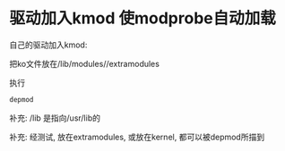 # 驱动加入kmod 使modprobe自动加载



自己的驱动加入kmod:

把ko文件放在/lib/modules/<kernel-release>/extramodules

执行

```bash
depmod
```


补充: /lib 是指向/usr/lib的

补充: 经测试, 放在extramodules, 或放在kernel, 都可以被depmod所描到